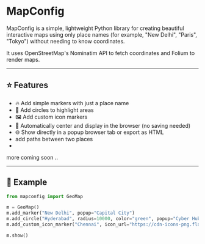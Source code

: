 # MapConfig

MapConfig is a simple, lightweight Python library for creating beautiful interactive maps using only place names (for example, "New Delhi", "Paris", "Tokyo") without needing to know coordinates.

It uses OpenStreetMap's Nominatim API to fetch coordinates and Folium to render maps.

---

## ⭐ Features

- 🔥 Add simple markers with just a place name
- 📍 Add circles to highlight areas
- 🖼️ Add custom icon markers
- 💨 Automatically center and display in the browser (no saving needed)
- 🌐 Show directly in a popup browser tab or export as HTML
- add paths between two places
- 
more coming soon .. 

---

## 🚀 Example

```python
from mapconfig import GeoMap

m = GeoMap()
m.add_marker("New Delhi", popup="Capital City")
m.add_circle("Hyderabad", radius=10000, color="green", popup="Cyber Hub")
m.add_custom_icon_marker("Chennai", icon_url="https://cdn-icons-png.flaticon.com/512/684/684908.png", popup="Beach City")

m.show()
